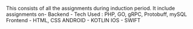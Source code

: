 This consists of all the assignments during induction period.
It include assignments on-
Backend - Tech Used : PHP, GO, gRPC, Protobuff, mySQL
Frontend - HTML, CSS
ANDROID - KOTLIN
IOS - SWIFT
